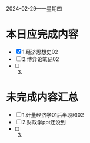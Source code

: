 2024-02-29——星期四
# 本日应完成内容

- [x] 1.经济思想史02
- [ ] 2.博弈论笔记02
- [ ] 3.

# 未完成内容汇总

- [ ] 1.计量经济学01后半段和02
- [ ] 2.财政学ppt还没到
- [ ] 3.